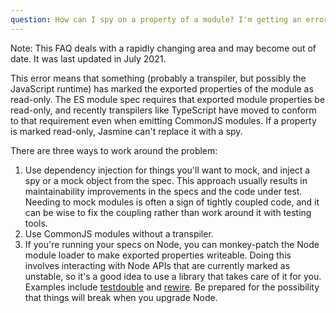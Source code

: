 ```yaml
---
question: How can I spy on a property of a module? I'm getting an error like "Property aProperty does not have access type get".
---
```


<div class="warning">Note: This FAQ deals with a rapidly changing area and
may become out of date. It was last updated in July 2021.</div>

This error means that something (probably a transpiler, but possibly the
JavaScript runtime) has marked the exported properties of the module as
read-only. The ES module spec requires that exported module properties be
read-only, and recently transpilers like TypeScript have moved to conform to
that requirement even when emitting CommonJS modules. If a property is marked
read-only, Jasmine can't replace it with a spy.

There are three ways to work around the problem:

1. Use dependency injection for things you'll want to mock, and inject a spy
or a mock object from the spec. This approach usually results in maintainability
improvements in the specs and the code under test. Needing to mock modules is
often a sign of tightly coupled code, and it can be wise to fix the coupling
rather than work around it with testing tools.
2. Use CommonJS modules without a transpiler.
3. If you're running your specs on Node, you can monkey-patch the Node module
loader to make exported properties writeable. Doing this involves interacting
with Node APIs that are currently marked as unstable, so it's a good idea to
use a library that takes care of it for you. Examples include
[testdouble](https://github.com/testdouble/testdouble.js/blob/main/docs/7-replacing-dependencies.md)
and [rewire](https://www.npmjs.com/package/rewire). Be prepared for the 
possibility that things will break when you upgrade Node.
